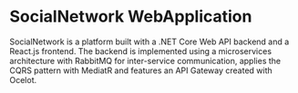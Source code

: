 # SocialNetwork WebApplication

SocialNetwork is a platform built with a .NET Core Web API backend and a React.js frontend. The backend is implemented using a microservices architecture with RabbitMQ for inter-service communication, applies the CQRS pattern with MediatR and features an API Gateway created with Ocelot.
